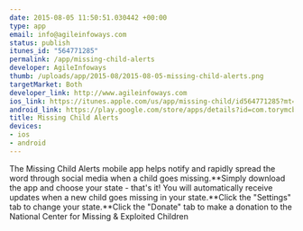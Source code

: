 ```yaml
--- 
date: 2015-08-05 11:50:51.030442 +00:00
type: app
email: info@agileinfoways.com
status: publish
itunes_id: "564771285"
permalink: /app/missing-child-alerts
developer: AgileInfoways
thumb: /uploads/app/2015-08/2015-08-05-missing-child-alerts.png
targetMarket: Both
developer_link: http://www.agileinfoways.com
ios_link: https://itunes.apple.com/us/app/missing-child/id564771285?mt=8
android_link: https://play.google.com/store/apps/details?id=com.torymcbroom.missingchild
title: Missing Child Alerts
devices: 
- ios
- android
---
```


The Missing Child Alerts mobile app helps notify and rapidly spread the word through social media when a child goes missing.**Simply download the app and choose your state - that's it! You will automatically receive updates when a new child goes missing in your state.**Click the "Settings" tab to change your state.**Click the "Donate" tab to make a donation to the National Center for Missing & Exploited Children
